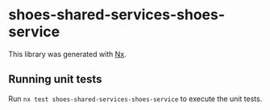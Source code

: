 # shoes-shared-services-shoes-service

This library was generated with [Nx](https://nx.dev).

## Running unit tests

Run `nx test shoes-shared-services-shoes-service` to execute the unit tests.
